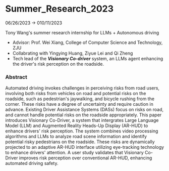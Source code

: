 # Summer_Research_2023
06/26/2023 -> 010/11/2023

Tony Wang's summer research internship for LLMs + Autonomous driving
- Advisor: Prof. Wei Xiang, College of Computer Science and Technology, ZJU
- Collabrating with Yingying Huang, Ziyue Lei and Qi Zheng
- Tech lead of the ***Visionary Co-driver*** system, an LLMs agent enhancing the driver's risk perception on the roadside. 
### Abstract
Automated driving invokes challenges in perceiving risks from road users, involving both risks from vehicles on road and potential risks on the roadside, such as pedestrian's jaywalking, and bicycle rushing from the corner. These risks have a degree of uncertainty and require caution in advance. Existing Driver Assistance Systems (DASs) focus on risks on road, and cannot handle potential risks on the roadside appropriately. This paper introduces Visionary Co-Driver, a system that intergrates Large Language Model (LLM) and Augmented Reality Heads-Up Display (AR-HUD) to enhance drivers' risk perception. The system combines video processing algorithms and LLMs to analyze road scene information and identify potential risky pedestrians on the roadside. These risks are dynamically projected to an adaptive AR-HUD interface utilizing eye-tracking technology to enhance drivers' attention. A user study validates that Visionary Co-Driver improves risk perception over conventional AR-HUD, enhancing automated driving safety.


